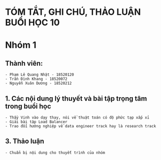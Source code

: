 # TÓM TẮT, GHI CHÚ, THẢO LUẬN BUỔI HỌC 10
# Nhóm 1
## Thành viên:
	- Phạm Lê Quang Nhật - 18520120
	- Trần Đình Khang - 18520072
	- Nguyễn Xuân Dương - 18520212
## 1. Các nội dung lý thuyết và bài tập trọng tâm trong buổi học
	- Thầy Vinh vào dạy thay, nói về thuật toán có độ phức tạp xấp xỉ
	- Giải bài tập Load Balancer
	- Trao đổi hướng nghiệp về data engineer track hay là research track
## 3. Thảo luận
	- Chuẩn bị nội dung cho thuyết trình của nhóm

	
